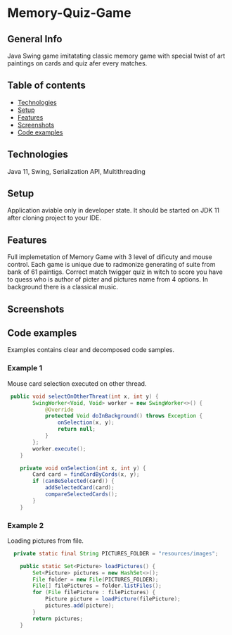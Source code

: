 # Memory-Quiz-Game
## General Info
Java Swing game imitatating classic memory game with special twist of art paintings on cards and quiz afer every matches.
## Table of contents
* [Technologies](#technologies)
* [Setup](#setup)
* [Features](#features)
* [Screenshots](#screenshots)
* [Code examples](#code-examples)
## Technologies
Java 11, Swing, Serialization API, Multithreading
## Setup
Application aviable only in developer state. It should be started on JDK 11 after cloning project to your IDE. 
## Features
Full implemetation of Memory Game with 3 level of dificuty and mouse control. 
Each game is unique due to radmonize generating of suite from bank of 61 paintigs.
Correct match twigger quiz in witch to score you have to quess who is author of picter and pictures name from 4 options.
In background there is a classical music.
## Screenshots
## Code examples
Examples contains clear and decomposed code samples.
### Example 1
Mouse card selection executed on other thread.
```java
 public void selectOnOtherThreat(int x, int y) {
        SwingWorker<Void, Void> worker = new SwingWorker<>() {
            @Override
            protected Void doInBackground() throws Exception {
                onSelection(x, y);
                return null;
            }
        };
        worker.execute();
    }

    private void onSelection(int x, int y) {
        Card card = findCardByCords(x, y);
        if (canBeSelected(card)) {
            addSelectedCard(card);
            compareSelectedCards();
        }
    }
```
### Example 2
Loading pictures from file.
```java
  private static final String PICTURES_FOLDER = "resources/images";

    public static Set<Picture> loadPictures() {
        Set<Picture> pictures = new HashSet<>();
        File folder = new File(PICTURES_FOLDER);
        File[] filePictures = folder.listFiles();
        for (File filePicture : filePictures) {
            Picture picture = loadPicture(filePicture);
            pictures.add(picture);
        }
        return pictures;
    }
```

